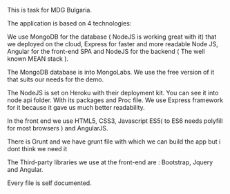 This is task for MDG Bulgaria.

The application is based on 4 technologies:

We use MongoDB for the database ( NodeJS is working great with it) that we deployed on the cloud, Express for faster and more readable Node JS, Angular for the front-end SPA and NodeJS for the backend ( The well known MEAN stack ).

The MongoDB database is into MongoLabs. We use the free version of it that suits our needs for the demo.

The NodeJS is set on Heroku with their deployment kit. You can see it into node api folder. With its packages and Proc file. We use Express framework for it because it gave us much better readability.

In the front end we use HTML5, CSS3, Javascript ES5( to ES6 needs polyfill for most browsers ) and AngularJS.

There is Grunt and we have grunt file with which we can build the app but i dont think we need it

The Third-party libraries we use at the front-end are : Bootstrap, Jquery and Angular.

Every file is self documented.